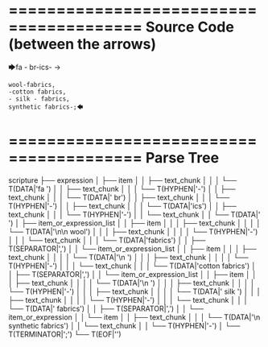 ========================================
Source Code (between the arrows)
========================================

🡆fa - br-ics- ->

    wool-fabrics,
    -cotton fabrics,
    - silk - fabrics,
    synthetic fabrics-;🡄

========================================
Parse Tree
========================================

scripture
├── expression
│   ├── item
│   │   ├── text_chunk
│   │   │   └── T(DATA|'fa ')
│   │   ├── text_chunk
│   │   │   └── T(HYPHEN|'-')
│   │   ├── text_chunk
│   │   │   └── T(DATA|' br')
│   │   ├── text_chunk
│   │   │   └── T(HYPHEN|'-')
│   │   ├── text_chunk
│   │   │   └── T(DATA|'ics')
│   │   ├── text_chunk
│   │   │   └── T(HYPHEN|'-')
│   │   └── text_chunk
│   │       └── T(DATA|' ')
│   ├── item_or_expression_list
│   │   ├── item
│   │   │   ├── text_chunk
│   │   │   │   └── T(DATA|'\n\n    wool')
│   │   │   ├── text_chunk
│   │   │   │   └── T(HYPHEN|'-')
│   │   │   └── text_chunk
│   │   │       └── T(DATA|'fabrics')
│   │   ├── T(SEPARATOR|',')
│   │   └── item_or_expression_list
│   │       ├── item
│   │       │   ├── text_chunk
│   │       │   │   └── T(DATA|'\n    ')
│   │       │   ├── text_chunk
│   │       │   │   └── T(HYPHEN|'-')
│   │       │   └── text_chunk
│   │       │       └── T(DATA|'cotton fabrics')
│   │       ├── T(SEPARATOR|',')
│   │       └── item_or_expression_list
│   │           ├── item
│   │           │   ├── text_chunk
│   │           │   │   └── T(DATA|'\n    ')
│   │           │   ├── text_chunk
│   │           │   │   └── T(HYPHEN|'-')
│   │           │   ├── text_chunk
│   │           │   │   └── T(DATA|' silk ')
│   │           │   ├── text_chunk
│   │           │   │   └── T(HYPHEN|'-')
│   │           │   └── text_chunk
│   │           │       └── T(DATA|' fabrics')
│   │           ├── T(SEPARATOR|',')
│   │           └── item_or_expression
│   │               └── item
│   │                   ├── text_chunk
│   │                   │   └── T(DATA|'\n    synthetic fabrics')
│   │                   └── text_chunk
│   │                       └── T(HYPHEN|'-')
│   └── T(TERMINATOR|';')
└── T(EOF|'<EOF>')